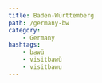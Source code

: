 ```yaml
---
title: Baden-Württemberg
path: /germany-bw
category: 
    - Germany
hashtags:
    - bawü 
    - visitbawü
    - visitbawu
---
```

